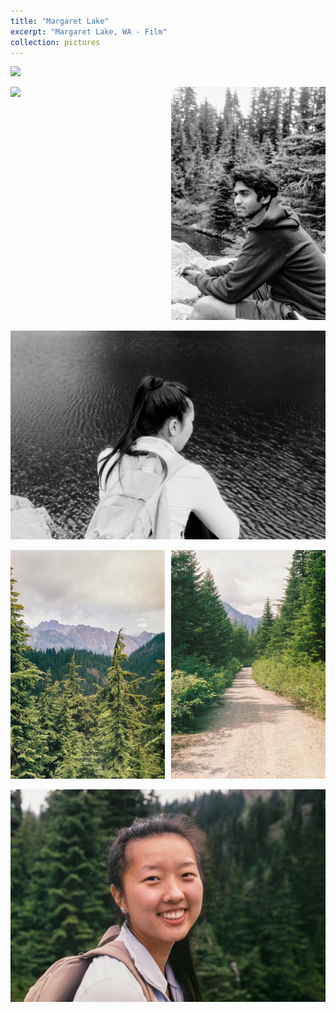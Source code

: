 ```yaml
---
title: "Margaret Lake"
excerpt: "Margaret Lake, WA - Film"
collection: pictures
---
```


<img src="/images/portfolio/margaret_lake/1.jpg">

<p>
    <div style="  content: '' clear: both; display: table;">
        <div style="float: left; width: 49%; margin-right: 2%;">
            <img src="/images/portfolio/margaret_lake/2.jpg">
        </div>
        <div style="float: left; width: 49%;">
            <img src="/images/portfolio/margaret_lake/3.jpg">
        </div>
    </div>
</p>

<img src="/images/portfolio/margaret_lake/4.jpg">

<p>
    <div style="  content: '' clear: both; display: table;">
        <div style="float: left; width: 49%; margin-right: 2%;">
            <img src="/images/portfolio/margaret_lake/5.jpg">
        </div>
        <div style="float: left; width: 49%;">
            <img src="/images/portfolio/margaret_lake/6.jpg">
        </div>
    </div>
</p>

<img src="/images/portfolio/margaret_lake/7.jpg">